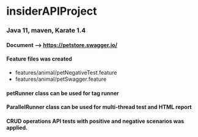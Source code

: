 # insiderAPIProject

### Java 11, maven, Karate 1.4

#### Document --> https://petstore.swagger.io/ 

#### Feature files was created
* features/animal/petNegativeTest.feature
* features/animal/petSwagger.feature

#### petRunner class can be used for tag runner
#### ParallelRunner class can be used for multi-thread test and HTML report

#### CRUD operations API tests with positive and negative scenarios was applied.
